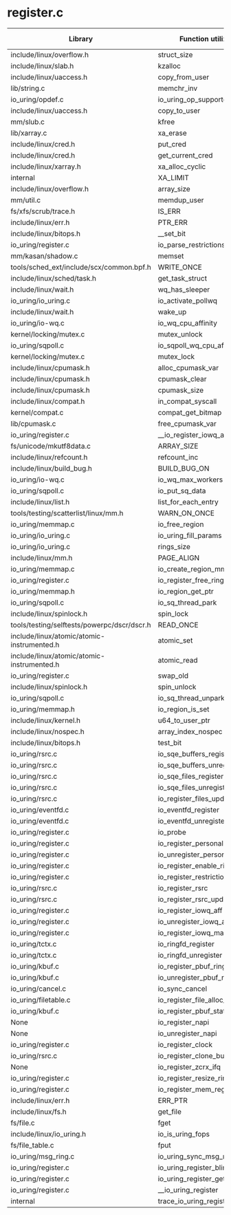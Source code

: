 # register.c

| Library | Function utilized | Time Used |
| - | - | - |
| include/linux/overflow.h | struct_size | 1 |
| include/linux/slab.h | kzalloc | 1 |
| include/linux/uaccess.h | copy_from_user | 8 |
| lib/string.c | memchr_inv | 3 |
| io_uring/opdef.c | io_uring_op_supported | 1 |
| include/linux/uaccess.h | copy_to_user | 5 |
| mm/slub.c | kfree | 2 |
| lib/xarray.c | xa_erase | 1 |
| include/linux/cred.h | put_cred | 2 |
| include/linux/cred.h | get_current_cred | 1 |
| include/linux/xarray.h | xa_alloc_cyclic | 1 |
| internal | XA_LIMIT | 1 |
| include/linux/overflow.h | array_size | 3 |
| mm/util.c | memdup_user | 1 |
| fs/xfs/scrub/trace.h | IS_ERR | 2 |
| include/linux/err.h | PTR_ERR | 2 |
| include/linux/bitops.h | __set_bit | 2 |
| io_uring/register.c | io_parse_restrictions | 1 |
| mm/kasan/shadow.c | memset | 4 |
| tools/sched_ext/include/scx/common.bpf.h | WRITE_ONCE | 12 |
| include/linux/sched/task.h | get_task_struct | 1 |
| include/linux/wait.h | wq_has_sleeper | 2 |
| io_uring/io_uring.c | io_activate_pollwq | 1 |
| include/linux/wait.h | wake_up | 1 |
| io_uring/io-wq.c | io_wq_cpu_affinity | 1 |
| kernel/locking/mutex.c | mutex_unlock | 9 |
| io_uring/sqpoll.c | io_sqpoll_wq_cpu_affinity | 1 |
| kernel/locking/mutex.c | mutex_lock | 8 |
| include/linux/cpumask.h | alloc_cpumask_var | 1 |
| include/linux/cpumask.h | cpumask_clear | 1 |
| include/linux/cpumask.h | cpumask_size | 2 |
| include/linux/compat.h | in_compat_syscall | 1 |
| kernel/compat.c | compat_get_bitmap | 1 |
| lib/cpumask.c | free_cpumask_var | 2 |
| io_uring/register.c | __io_register_iowq_aff | 2 |
| fs/unicode/mkutf8data.c | ARRAY_SIZE | 3 |
| include/linux/refcount.h | refcount_inc | 1 |
| include/linux/build_bug.h | BUILD_BUG_ON | 1 |
| io_uring/io-wq.c | io_wq_max_workers | 2 |
| io_uring/sqpoll.c | io_put_sq_data | 2 |
| include/linux/list.h | list_for_each_entry | 1 |
| tools/testing/scatterlist/linux/mm.h | WARN_ON_ONCE | 2 |
| io_uring/memmap.c | io_free_region | 3 |
| io_uring/io_uring.c | io_uring_fill_params | 1 |
| io_uring/io_uring.c | rings_size | 1 |
| include/linux/mm.h | PAGE_ALIGN | 2 |
| io_uring/memmap.c | io_create_region_mmap_safe | 3 |
| io_uring/register.c | io_register_free_rings | 5 |
| io_uring/memmap.h | io_region_get_ptr | 3 |
| io_uring/sqpoll.c | io_sq_thread_park | 1 |
| include/linux/spinlock.h | spin_lock | 1 |
| tools/testing/selftests/powerpc/dscr/dscr.h | READ_ONCE | 7 |
| include/linux/atomic/atomic-instrumented.h | atomic_set | 1 |
| include/linux/atomic/atomic-instrumented.h | atomic_read | 1 |
| io_uring/register.c | swap_old | 2 |
| include/linux/spinlock.h | spin_unlock | 1 |
| io_uring/sqpoll.c | io_sq_thread_unpark | 1 |
| io_uring/memmap.h | io_region_is_set | 1 |
| include/linux/kernel.h | u64_to_user_ptr | 1 |
| include/linux/nospec.h | array_index_nospec | 2 |
| include/linux/bitops.h | test_bit | 1 |
| io_uring/rsrc.c | io_sqe_buffers_register | 1 |
| io_uring/rsrc.c | io_sqe_buffers_unregister | 1 |
| io_uring/rsrc.c | io_sqe_files_register | 1 |
| io_uring/rsrc.c | io_sqe_files_unregister | 1 |
| io_uring/rsrc.c | io_register_files_update | 1 |
| io_uring/eventfd.c | io_eventfd_register | 2 |
| io_uring/eventfd.c | io_eventfd_unregister | 1 |
| io_uring/register.c | io_probe | 1 |
| io_uring/register.c | io_register_personality | 1 |
| io_uring/register.c | io_unregister_personality | 1 |
| io_uring/register.c | io_register_enable_rings | 1 |
| io_uring/register.c | io_register_restrictions | 1 |
| io_uring/rsrc.c | io_register_rsrc | 2 |
| io_uring/rsrc.c | io_register_rsrc_update | 2 |
| io_uring/register.c | io_register_iowq_aff | 1 |
| io_uring/register.c | io_unregister_iowq_aff | 1 |
| io_uring/register.c | io_register_iowq_max_workers | 1 |
| io_uring/tctx.c | io_ringfd_register | 1 |
| io_uring/tctx.c | io_ringfd_unregister | 1 |
| io_uring/kbuf.c | io_register_pbuf_ring | 1 |
| io_uring/kbuf.c | io_unregister_pbuf_ring | 1 |
| io_uring/cancel.c | io_sync_cancel | 1 |
| io_uring/filetable.c | io_register_file_alloc_range | 1 |
| io_uring/kbuf.c | io_register_pbuf_status | 1 |
| None | io_register_napi | 1 |
| None | io_unregister_napi | 1 |
| io_uring/register.c | io_register_clock | 1 |
| io_uring/rsrc.c | io_register_clone_buffers | 1 |
| None | io_register_zcrx_ifq | 1 |
| io_uring/register.c | io_register_resize_rings | 1 |
| io_uring/register.c | io_register_mem_region | 1 |
| include/linux/err.h | ERR_PTR | 3 |
| include/linux/fs.h | get_file | 1 |
| fs/file.c | fget | 1 |
| include/linux/io_uring.h | io_is_uring_fops | 1 |
| fs/file_table.c | fput | 2 |
| io_uring/msg_ring.c | io_uring_sync_msg_ring | 1 |
| io_uring/register.c | io_uring_register_blind | 1 |
| io_uring/register.c | io_uring_register_get_file | 1 |
| io_uring/register.c | __io_uring_register | 1 |
| internal | trace_io_uring_register | 1 |
